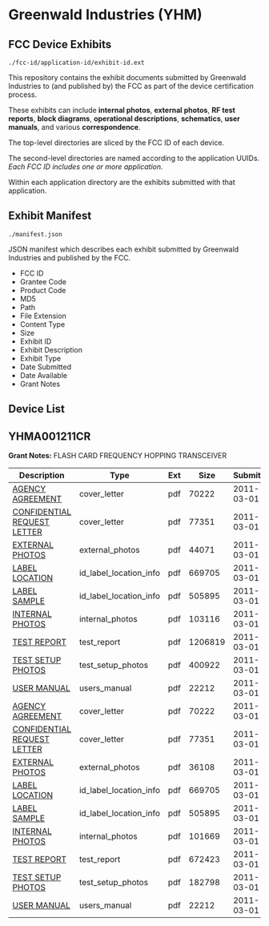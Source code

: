 # Greenwald Industries (YHM)
## FCC Device Exhibits

```
./fcc-id/application-id/exhibit-id.ext
```

This repository contains the exhibit documents submitted by Greenwald Industries to (and published by) the FCC as part of the device certification process.

These exhibits can include **internal photos**, **external photos**, **RF test reports**, **block diagrams**, **operational descriptions**, **schematics**, **user manuals**, and various **correspondence**.

The top-level directories are sliced by the FCC ID of each device.

The second-level directories are named according to the application UUIDs. *Each FCC ID includes one or more application.*

Within each application directory are the exhibits submitted with that application. 

## Exhibit Manifest

```
./manifest.json
```

JSON manifest which describes each exhibit submitted by Greenwald Industries and published by the FCC.

- FCC ID
- Grantee Code
- Product Code
- MD5
- Path
- File Extension
- Content Type
- Size
- Exhibit ID
- Exhibit Description
- Exhibit Type
- Date Submitted
- Date Available
- Grant Notes

## Device List
## YHMA001211CR
**Grant Notes:** FLASH CARD FREQUENCY HOPPING TRANSCEIVER

| Description | Type | Ext | Size | Submitted | Available |
| ----------- | ---- | --- | ---- | --------- | --------- |
| [AGENCY AGREEMENT](YHMA001211CR/89d902818c4e0093bd858b4b65c8012e/1423717.pdf) | cover_letter | pdf | 70222 | 2011-03-01 | 2011-03-02 |
| [CONFIDENTIAL REQUEST LETTER](YHMA001211CR/89d902818c4e0093bd858b4b65c8012e/1423718.pdf) | cover_letter | pdf | 77351 | 2011-03-01 | 2011-03-02 |
| [EXTERNAL PHOTOS](YHMA001211CR/89d902818c4e0093bd858b4b65c8012e/1423732.pdf) | external_photos | pdf | 44071 | 2011-03-01 | 2011-03-02 |
| [LABEL LOCATION](YHMA001211CR/89d902818c4e0093bd858b4b65c8012e/1423721.pdf) | id_label_location_info | pdf | 669705 | 2011-03-01 | 2011-03-02 |
| [LABEL SAMPLE](YHMA001211CR/89d902818c4e0093bd858b4b65c8012e/1423722.pdf) | id_label_location_info | pdf | 505895 | 2011-03-01 | 2011-03-02 |
| [INTERNAL PHOTOS](YHMA001211CR/89d902818c4e0093bd858b4b65c8012e/1423733.pdf) | internal_photos | pdf | 103116 | 2011-03-01 | 2011-03-02 |
| [TEST REPORT](YHMA001211CR/89d902818c4e0093bd858b4b65c8012e/1423736.pdf) | test_report | pdf | 1206819 | 2011-03-01 | 2011-03-02 |
| [TEST SETUP PHOTOS](YHMA001211CR/89d902818c4e0093bd858b4b65c8012e/1423737.pdf) | test_setup_photos | pdf | 400922 | 2011-03-01 | 2011-03-02 |
| [USER MANUAL](YHMA001211CR/89d902818c4e0093bd858b4b65c8012e/1423725.pdf) | users_manual | pdf | 22212 | 2011-03-01 | 2011-03-02 |
| [AGENCY AGREEMENT](YHMA001211CR/60820b8f70126f3cac8a2343849375f4/1423717.pdf) | cover_letter | pdf | 70222 | 2011-03-01 | 2011-03-02 |
| [CONFIDENTIAL REQUEST LETTER](YHMA001211CR/60820b8f70126f3cac8a2343849375f4/1423718.pdf) | cover_letter | pdf | 77351 | 2011-03-01 | 2011-03-02 |
| [EXTERNAL PHOTOS](YHMA001211CR/60820b8f70126f3cac8a2343849375f4/1423719.pdf) | external_photos | pdf | 36108 | 2011-03-01 | 2011-03-02 |
| [LABEL LOCATION](YHMA001211CR/60820b8f70126f3cac8a2343849375f4/1423721.pdf) | id_label_location_info | pdf | 669705 | 2011-03-01 | 2011-03-02 |
| [LABEL SAMPLE](YHMA001211CR/60820b8f70126f3cac8a2343849375f4/1423722.pdf) | id_label_location_info | pdf | 505895 | 2011-03-01 | 2011-03-02 |
| [INTERNAL PHOTOS](YHMA001211CR/60820b8f70126f3cac8a2343849375f4/1423720.pdf) | internal_photos | pdf | 101669 | 2011-03-01 | 2011-03-02 |
| [TEST REPORT](YHMA001211CR/60820b8f70126f3cac8a2343849375f4/1423723.pdf) | test_report | pdf | 672423 | 2011-03-01 | 2011-03-02 |
| [TEST SETUP PHOTOS](YHMA001211CR/60820b8f70126f3cac8a2343849375f4/1423724.pdf) | test_setup_photos | pdf | 182798 | 2011-03-01 | 2011-03-02 |
| [USER MANUAL](YHMA001211CR/60820b8f70126f3cac8a2343849375f4/1423725.pdf) | users_manual | pdf | 22212 | 2011-03-01 | 2011-03-02 |
